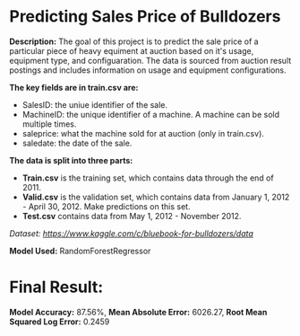 # Predicting Sales Price of Bulldozers

**Description:**
The goal of this project is to predict the sale price of a particular piece of heavy equiment at auction based on it's usage, equipment type, and configuaration. The data is sourced from auction result postings and includes information on usage and equipment configurations.

**The key fields are in train.csv are:**
* SalesID: the uniue identifier of the sale.
* MachineID: the unique identifier of a machine. A machine can be sold multiple times.
* saleprice: what the machine sold for at auction (only in train.csv).
* saledate: the date of the sale.

**The data is split into three parts:**
* **Train.csv** is the training set, which contains data through the end of 2011.
* **Valid.csv** is the validation set, which contains data from January 1, 2012 - April 30, 2012. Make predictions on this set.
* **Test.csv**  contains data from May 1, 2012 - November 2012.

*Dataset: https://www.kaggle.com/c/bluebook-for-bulldozers/data*

**Model Used:** RandomForestRegressor
 
# Final Result:

**Model Accuracy:** 87.56%,
**Mean Absolute Error:** 6026.27,
**Root Mean Squared Log Error:** 0.2459
